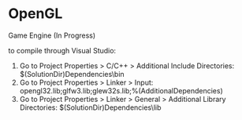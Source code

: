 # OpenGL
Game Engine (In Progress)

to compile through Visual Studio:
1. Go to Project Properties > C/C++ > Additional Include Directories: $(SolutionDir)Dependencies\bin
2. Go to Project Properties > Linker > Input: opengl32.lib;glfw3.lib;glew32s.lib;%(AdditionalDependencies)
3. Go to Project Properties > Linker > General > Additional Library Directories: $(SolutionDir)Dependencies\lib
